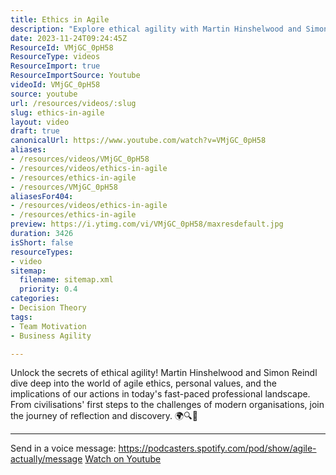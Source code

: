 ```yaml
---
title: Ethics in Agile
description: "Explore ethical agility with Martin Hinshelwood and Simon Reindl as they reflect on values and actions shaping today's fast-paced professional world. \U0001F30D\U0001F50D\U0001F4BC"
date: 2023-11-24T09:24:45Z
ResourceId: VMjGC_0pH58
ResourceType: videos
ResourceImport: true
ResourceImportSource: Youtube
videoId: VMjGC_0pH58
source: youtube
url: /resources/videos/:slug
slug: ethics-in-agile
layout: video
draft: true
canonicalUrl: https://www.youtube.com/watch?v=VMjGC_0pH58
aliases:
- /resources/videos/VMjGC_0pH58
- /resources/videos/ethics-in-agile
- /resources/ethics-in-agile
- /resources/VMjGC_0pH58
aliasesFor404:
- /resources/videos/ethics-in-agile
- /resources/ethics-in-agile
preview: https://i.ytimg.com/vi/VMjGC_0pH58/maxresdefault.jpg
duration: 3426
isShort: false
resourceTypes:
- video
sitemap:
  filename: sitemap.xml
  priority: 0.4
categories:
- Decision Theory
tags:
- Team Motivation
- Business Agility

---
```

 Unlock the secrets of ethical agility! Martin Hinshelwood and Simon Reindl dive deep into the world of agile ethics, personal values, and the implications of our actions in today's fast-paced professional landscape. From civilisations' first steps to the challenges of modern organisations, join the journey of reflection and discovery. 🌍🔍💼


--- 

Send in a voice message: https://podcasters.spotify.com/pod/show/agile-actually/message 
 [Watch on Youtube](https://www.youtube.com/watch?v=VMjGC_0pH58)

